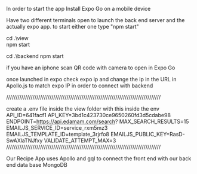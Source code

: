 In order to start the app Install Expo Go on a mobile device

Have two different terminals open to launch the back end server and the actually expo app. to start either one type "npm start"

cd .\view\
npm start

cd .\backend
npm start

if you have an iphone scan QR code with camera to open in Expo Go

once launched in expo check expo ip and change the ip in the URL in Apollo.js to match expo IP in order to connect with backend

//////////////////////////////////////////////////////////////////////////////////

create a .env file inside the view folder with this inside the env
API_ID=641facf1
API_KEY=3bd1c423730ce9650260fd3d5cdabe98
ENDPOINT=https://api.edamam.com/search?
MAX_SEARCH_RESULTS=15
EMAILJS_SERVICE_ID=service_rxm5mz3
EMAILJS_TEMPLATE_ID=template_3rjrfo8
EMAILJS_PUBLIC_KEY=RasD-SwAXlaTNJfxy
VALIDATE_ATTEMPT_MAX=3
//////////////////////////////////////////////////////////////////////////////////

Our Recipe App uses Apollo and gql to connect the front end with our back end data base MongoDB